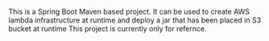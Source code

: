 This is a Spring Boot Maven based project. It can be used to create AWS lambda infrastructure at runtime and deploy a jar that has been placed in S3 bucket at runtime
This project is currently only for refernce.

